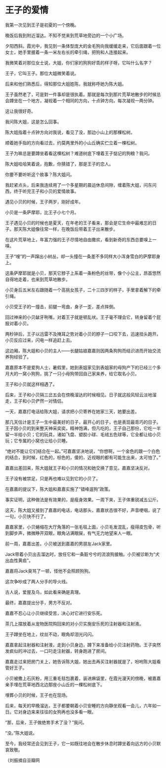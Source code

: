 # 王子的爱情

我第一次见到王子是初夏的一个傍晚。 

晚饭后我到附近溜达。不知不觉来到荒草地旁边的一个小广场。 

夕阳西斜。霞光中，我见到一条体型庞大的金毛狗向我缓缓走来，它后面跟着一位女士，她手里握着一条一米左右长的牵引绳，把狗和人连接起来。 

我微笑着对那位女士说，大姐，你们家的狗狗好乖的样子呀，它叫什么名字？ 

王子，它叫王子。那位大姐微笑着说。 

后来和他们熟悉后，得知那位大姐姓陈，我就称呼她为陈大姐。 

王子虽然老了，可是對一件事却是很执着。那就是每次到那片荒草地散步的时候总会蹲坐在一个地方，凝视着一个相同的方向，十点钟方向，每次凝视一两分钟。 

这让我很好奇。 

我问陈大姐，这是怎么回事。 

陈大姐指着十点钟方向对我说，看见了没，那边小山上的那棵松树。 

顺着她手指的方向看过去，约莫两里外的小山丘确实伫立着一棵松树。 

王子为嘛总是要蹲坐着看这棵松树？难道树底下埋着王子惦记的狗粮？我问。 

陈大姐哈哈笑着说，抱歉，你猜错了，那是王子的恋人。 

你要不要听听这个故事？陈大姐问。 

我赶紧点头，后来我连续用了一个多星期的晨运休息间隙，缠着陈大姐，问东问西，终于听完王子和小贝的爱情故事。 

遇见小贝的时候，王子两岁，刚好成年。 

小贝是一条萨摩耶，比王子小七个月。 

王子遇见小贝的时候也是夏天，在年老的王子看来，那会是它生命中最难忘的日子。那天陈大姐像往常一样，在晚饭后带着王子出来散步。 

在这片荒草地上，年富力强的王子尽情地自由撒欢，看到新奇的东西总要嗅上一嗅。 

王子“嗖”的一声蹿出小树丛，却一头撞在一条差不多同样大小浑身雪白的萨摩耶身上。 

这条萨摩耶就是小贝，那天它脖子上系着一条粉色的丝带，像个小公主，昂首悠然自得地走着，也来到荒草地散步。 

小贝身后五米左右跟随着一个高挑女孩子，二十三四岁的样子，手里拿着解下的牵引绳。 

小贝受王子的一撞击，前腿一弯曲，身子一歪，差点摔倒。 

回过神来的小贝龇牙咧嘴，对着王子就是顿乱吠。王子毫不理会它，转身留着个屁股对着小贝。 

两秒钟后，王子以迅雷不及掩耳之势对着小贝的脖子一口咬下去，迅速扭头跑开。小贝反应过来，闪电一样追赶上去。 

这边厢，陈大姐和小贝的主人——长腿姑娘嘉嘉则因两条狗狗而结识进而开始交流养狗经验了。 

嘉嘉原本不是爱狗人士，暑假里，她到表姐家见到表姐家的母狗产下的已经三个多月大的一窝小狗狗，挑了一只小母狗带回自己家来养，给它取名小贝。 

王子和小贝就这样相遇了。 

后来，王子和小贝隔三岔五会在傍晚溜达的时候相见。日子就这般风轻云淡地溜走，王子和小贝俨然一对情侣。 

一天，嘉嘉打电话给陈大姐，请求把小贝寄养在她家三天，她要出差。 

那几天估计是王子一生中最美好的日子，最开心的日子，也是表现最乖巧的日子。王子因小贝的到来整天神采奕奕，精神饱满，但凡吃的，王子自己那份，它吃一半留一半给小贝；它的玩具，诸如飞盘、塑胶小球、毛绒五色球等，它全都让给小贝玩；它专属的小窝也让给小贝睡。 

“绝对不能让它们结合在一起。”可嘉嘉坚决地说，“你想啊，一个金色的跟一个白色的结合，到时候，红色的，棕色的，傻的，近视眼的都有可能生出来，太可怕了。” 

嘉嘉出差回来，陈大姐就王子和小贝的情况和她交换了意见，嘉嘉坚决反对。 

王子没有被禁足，只是再也难以见到它的小贝了。 

在嘉嘉的提议下，陈大姐和嘉嘉实施了“错峰遛狗”政策。 

事实证明，这种做法是有效果的，是瘦身效果。一周下来，王子体重锐减五公斤。 

这天，陈大姐又接到了嘉嘉的电话，电话那头，嘉嘉状态很不好，声音哽咽，说了一句，小贝快不行了。 

嘉嘉家里，小贝蜷缩在大厅角落的一张毛毯上面，小贝毛发混乱，瘦得皮包骨，听到脚步声，微微睁开双眼，眼角沾满眼屎，有气无力地望来人一眼。 

前一周，嘉嘉出差。小贝被送到嘉嘉的男朋友Jack家里。 

Jack带着小贝出去溜达时，放任它和一条脏兮兮的流浪狗接触。小贝被诊断为“犬出血性黄疸”。 

嘉嘉将Jack臭骂了一顿，怪他不会照顾狗狗。 

这次争吵成了两人分手的导火线。 

古人说，爱屋及乌，如此看来确是真理。 

最终，嘉嘉提出分手，男方不反对。 

嘉嘉不忍心让小贝继续受苦，决心对它进行安乐死。 

茶几上摆放着从宠物医院购回来的对小贝实施安乐死的注射器和注射液。 

王子蹲坐在地上，纹丝不动，眼角却泪光闪闪。 

嘉嘉拿起注射器和注射液，走到小贝身边，蹲下来准备给小贝注射药物。王子突然发疯似的冲过去，一口叼走注射器，转身跑进了房间。 

嘉嘉走过来把房门关上，她告诉陈大姐，她出去再买注射器就是了，吩咐陈大姐看管好王子。 

小贝被撒上石灰粉，用三重毛毯包裹着，装进麻袋里，在霞光漫天的傍晚，被嘉嘉亲手埋在荒草地西北边那座小山丘的一棵松树底下。 

埋葬小贝的时候，王子也在现场。 

后来，每天的早晚溜达，王子都要朝着小贝安睡的方向静坐观看一会儿，六年如一日。它对身边来来往往的女狗再也没多看一眼。 

“那，后来，王子做绝育手术了没？”我问。 

“没。”陈大姐说。 

至今，我经常还会见到王子，它一如既往地会在散步休息时蹲坐着向远方的小贝默哀致敬。 

（刘振摘自豆瓣网